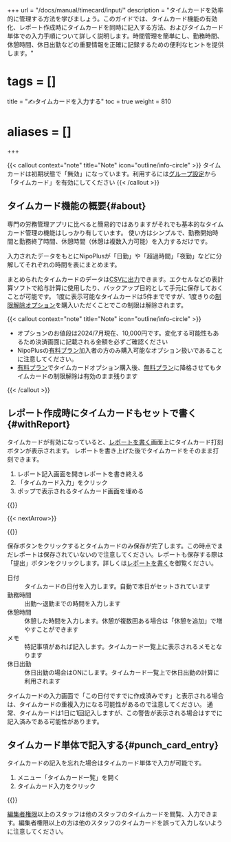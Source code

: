 +++
url = "/docs/manual/timecard/input/"
description = "タイムカードを効率的に管理する方法を学びましょう。このガイドでは、タイムカード機能の有効化、レポート作成時にタイムカードを同時に記入する方法、およびタイムカード単体での入力手順について詳しく説明します。時間管理を簡単にし、勤務時間、休憩時間、休日出勤などの重要情報を正確に記録するための便利なヒントを提供します。"
# tags = []
title = "✍️タイムカードを入力する"
toc = true
weight = 810
# aliases = []
+++

{{< callout context="note" title="Note" icon="outline/info-circle" >}}
タイムカードは初期状態で「無効」になっています。利用するには[グループ設定](/docs/manual/initial-setting/setting-group/#optionalFunction)から「タイムカード」を有効にしてください
{{< /callout >}}

## タイムカード機能の概要{#about}

専門の労務管理アプリに比べると簡易的ではありますがそれでも基本的なタイムカード管理の機能はしっかり有しています。
使い方はシンプルで、勤務開始時間と勤務終了時間、休憩時間（休憩は複数入力可能）を入力するだけです。

入力されたデータをもとにNipoPlusが「日勤」や「超過時間」「夜勤」などに分解してそれぞれの時間を表にまとめます。

まとめられたタイムカードのデータは[CSVに出力](/docs/manual/timecard/export/)できます。エクセルなどの表計算ソフトで給与計算に使用したり、バックアップ目的として手元に保存しておくことが可能です。
1度に表示可能なタイムカードは5件までですが、1度きりの[制限解除オプション](/docs/manual/timecard/setting/#how_to_unlimited)を購入いただくことでこの制限は解除されます。

{{< callout context="note" title="Note" icon="outline/info-circle" >}}

- オプションのお値段は2024/7月現在、10,000円です。変化する可能性もあるため決済画面に記載される金額を必ずご確認ください
- NipoPlusの[有料プラン](/docs/price/_about/#fee)加入者の方のみ購入可能なオプション扱いであることに注意してください。
- [有料プラン](/docs/price/_about/#fee)でタイムカードオプション購入後、[無料プラン](/docs/price/free/)に降格させてもタイムカードの制限解除は有効のまま残ります

{{< /callout >}}

## レポート作成時にタイムカードもセットで書く{#withReport}

タイムカードが有効になっていると、[レポートを書く](/docs/manual/write-report/write/)画面上にタイムカード打刻ボタンが表示されます。
レポートを書き上げた後でタイムカードをそのまま打刻できます。

1. レポート記入画面を開きレポートを書き終える
2. 「タイムカード入力」をクリック
3. ポップで表示されるタイムカード画面を埋める

{{<icatch filename="punch-time-card" msg="レポート作成と同時にタイムカードを入力することができます" alice="ok">}}

{{< nextArrow>}}

{{<icatch filename="timecard-submit" msg="タイムカードの入力画面では出退勤時間や休憩時間を入力します" alice="here">}}

保存ボタンをクリックするとタイムカードのみ保存が完了します。この時点でまだレポートは保存されていないので注意してください。レポートも保存する際は「提出」ボタンをクリックします。詳しくは[レポートを書く](/docs/manual/write-report/write/)を御覧ください。

<dl class="basic">
<dt>日付</dt>
<dd>タイムカードの日付を入力します。自動で本日がセットされています</dd>
<dt>勤務時間</dt>
<dd>出勤〜退勤までの時間を入力します</dd>
<dt>休憩時間</dt>
<dd>休憩した時間を入力します。休憩が複数回ある場合は「休憩を追加」で増やすことができます</dd>
<dt>メモ</dt>
<dd>特記事項があれば記入します。タイムカード一覧上に表示されるメモとなります</dd>
<dt>休日出勤</dt>
<dd>休日出勤の場合はONにします。タイムカード一覧上で休日出勤の計算に利用されます</dd>
</dl>

タイムカードの入力画面で「この日付ですでに作成済みです」と表示される場合は、タイムカードの重複入力になる可能性があるので注意してください。
通常、タイムカードは1日に1回記入しますが、この警告が表示される場合はすでに記入済みである可能性があります。

## タイムカード単体で記入する{#punch_card_entry}

タイムカードの記入を忘れた場合はタイムカード単体で入力が可能です。

1. メニュー「タイムカード一覧」を開く
1. タイムカード入力をクリック

{{<icatch filename="timecard-list" msg="タイムカード一覧からタイムカードを入力することもできます" alice="book">}}

[編集者権限](/docs/manual/initial-setting/staff/rank/)以上のスタッフは他のスタッフのタイムカードを閲覧、入力できます。編集者権限以上の方は他のスタッフのタイムカードを誤って入力しないように注意してください。
